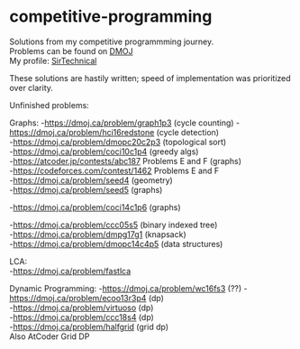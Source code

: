# competitive-programming
Solutions from my competitive programmming journey. <br/>
Problems can be found on <a href="https://dmoj.ca/">DMOJ</a> <br/>
My profile: <a href="https://dmoj.ca/user/SirTechnical">SirTechnical</a>

These solutions are hastily written; speed of implementation was prioritized over clarity. 

Unfinished problems: <br/>

Graphs:
-https://dmoj.ca/problem/graph1p3 (cycle counting)
-https://dmoj.ca/problem/hci16redstone (cycle detection) <br/>
-https://dmoj.ca/problem/dmopc20c2p3 (topological sort) <br/>
-https://dmoj.ca/problem/coci10c1p4 (greedy algs) <br/>
-https://atcoder.jp/contests/abc187 Problems E and F (graphs) <br/>
-https://codeforces.com/contest/1462 Problems E and F <br/>
-https://dmoj.ca/problem/seed4 (geometry) <br/>
-https://dmoj.ca/problem/seed5 (graphs) <br/>

-https://dmoj.ca/problem/coci14c1p6 (graphs) <br/>

-https://dmoj.ca/problem/ccc05s5 (binary indexed tree) <br/>
-https://dmoj.ca/problem/dmpg17g1 (knapsack) <br/>
-https://dmoj.ca/problem/dmopc14c4p5 (data structures) <br/>

LCA: <br/>
-https://dmoj.ca/problem/fastlca <br/>

Dynamic Programming: 
-https://dmoj.ca/problem/wc16fs3 (??)
-https://dmoj.ca/problem/ecoo13r3p4 (dp) <br/>
-https://dmoj.ca/problem/virtuoso (dp) <br/>
-https://dmoj.ca/problem/ccc18s4 (dp) <br/>
-https://dmoj.ca/problem/halfgrid (grid dp) <br/>  Also AtCoder Grid DP





